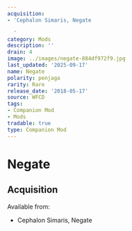 ```yaml
---
acquisition:
- 'Cephalon Simaris, Negate

  '
category: Mods
description: ''
drain: 4
image: ../images/negate-884df972f9.jpg
last_updated: '2025-09-17'
name: Negate
polarity: penjaga
rarity: Rare
release_date: '2018-05-17'
source: WFCD
tags:
- Companion Mod
- Mods
tradable: true
type: Companion Mod
---
```


# Negate

## Acquisition

Available from:
- Cephalon Simaris, Negate


